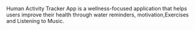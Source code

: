 Human Activity Tracker App is a wellness-focused application that helps users improve their health through water reminders, motivation,Exercises and Listening to Music.

